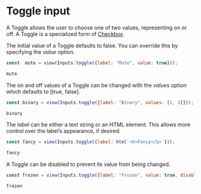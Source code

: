 # Toggle input

A Toggle allows the user to choose one of two values, representing on or off. A Toggle is a specialized form of [Checkbox](./checkbox).

The initial value of a Toggle defaults to false. You can override this by specifying the *value* option.

```js echo
const  mute = view(Inputs.toggle({label: "Mute", value: true}));
```

```js echo
mute
```

The on and off values of a Toggle can be changed with the *values* option which defaults to [true, false].

```js echo
const binary = view(Inputs.toggle({label: "Binary", values: [1, 0]}));
```

```js echo
binary
```

The *label* can be either a text string or an HTML element. This allows more control over the label’s appearance, if desired.

```js echo
const fancy = view(Inputs.toggle({label: html`<b>Fancy</b>`}));
```

```js echo
fancy
```

A Toggle can be disabled to prevent its value from being changed.

```js echo
const frozen = view(Inputs.toggle({label: "Frozen", value: true, disabled: true}));
```

```js echo
frozen
```